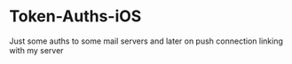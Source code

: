 Token-Auths-iOS
===============

Just some auths to some mail servers and later on push connection linking with my server
